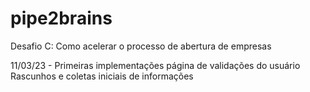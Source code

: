 # pipe2brains
Desafio C: Como acelerar o processo de abertura de empresas

11/03/23 - 
Primeiras implementações página de validações do usuário
Rascunhos e coletas iniciais de informações
 
